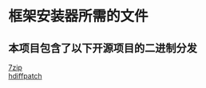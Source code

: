 # 框架安装器所需的文件  
## 本项目包含了以下开源项目的二进制分发  
[7zip][]  
[hdiffpatch][]  

[7zip]: https://www.7-zip.org/
[hdiffpatch]: https://github.com/sisong/HDiffPatch
